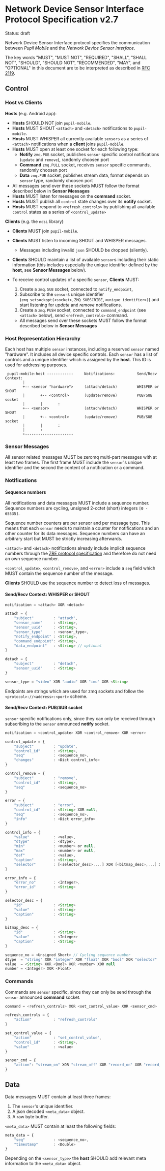 # Network Device Sensor Interface Protocol Specification v2.7

Status: draft


Network Device Sensor Interface protocol specifies the communication
between *Pupil Mobile* and the *Network Device Sensor Interface*.


The key words "MUST", "MUST NOT", "REQUIRED", "SHALL", "SHALL NOT", "SHOULD", "SHOULD NOT", "RECOMMENDED", "MAY", and "OPTIONAL" in this document are to be interpreted as described in [RFC 2119](https://tools.ietf.org/html/rfc2119).

## Control

### Host vs Clients

**Hosts** (e.g. Android app):

- **Hosts** SHOULD NOT join `pupil-mobile`.
- **Hosts** MUST SHOUT `<attach>` and `<detach>` notifications to
`pupil-mobile`.
- **Hosts** MUST WHISPER all currently available `sensor`s as a series
of `<attach>` notifications when a **client** joins `pupil-mobile`.
- **Hosts** MUST open at least one socket for each following type:
    - **Notify** `zmq.PUB` socket, publishes `sensor` specific control
    notifications (`update` and `remove`), randomly choosen port
    - **Command** `zmq.PULL` socket, receives `sensor` specific commands,
    randomly choosen port
    - **Data** `zmq.PUB` socket, publishes stream data, format depends on
    `sensor` type, randomly choosen port
- All messages send over these sockets MUST follow the format described below in **Sensor Messages**
- **Hosts** MUST listen for messages on the **command** socket.
- **Hosts** MUST publish all `control` state changes over its **notify**
socket.
- **Hosts** MUST respond to `<refresh_controls>` by publishing all available
`control` states as a series of `<control_update>`

**Clients** (e.g. the `ndsi` library)

- **Clients** MUST join `pupil-mobile`.
- **Clients** MUST listen to incoming SHOUT and WHISPER messages.
    - Messages including invalid `json` SHOULD be dropped (silently).
- **Clients** SHOULD maintain a list of available `sensor`s including
    their static information (this includes especially the unique identifier
    defined by the **host**, see **Sensor Messages** below).
- To receive control updates of a specific `sensor`, **Clients** MUST:
    1) Create a `zmq.SUB` socket, connected to
        `notify_endpoint`,
    2) Subscribe to the `sensor`s unique identifier
        (`zmq_setsockopt(<socket>,ZMQ_SUBSCRIBE,<unique identifier>)`) and
        start listening for *update* and *remove* notifications.
    3) Create a `zmq.PUSH` socket, connected to `command_endpoint` (see
        `<attach>` below), send `<refresh_controls>` command.

    - All messages send over these sockets MUST follow the format described below in **Sensor Messages**

### Host Representation Hierarchy
Each host has multiple `sensor` instances, including a reserved `sensor` named
"hardware". It includes all device specific controls. Each `sensor` has a list
of controls and a unique identifier which is assigned by the **host**. This ID
is used for addressing purposes.

```
 pupil-mobile-host ------------     Notifications:          Send/Recv Context:
        |
        +-- <sensor "hardware">     (attach/detach)         WHISPER or SHOUT
        |       +-- <control>       (update/remove)         PUB/SUB socket
        |       |       :
        +-- <sensor>                (attach/detach)         WHISPER or SHOUT
        |       +-- <control>       (update/remove)         PUB/SUB socket
        |       |       :
        |       :
        +----------------------
```


### Sensor Messages

All sensor related messages MUST be zeromq multi-part messages with at least
two frames. The first frame MUST include the `sensor`'s unique identifier and
the second the content of a notification or a command.

### Notifications

#### Sequence numbers

All notifications and data messages MUST include a sequence number.
Sequence numbers are cycling, unsigned 2-octet (short) integers `[0 - 65535]`.

Sequence number counters are per sensor and per message type. This means that
each `sensor` needs to maintain a counter for notifications and an other
counter for its data messages. Sequence numbers can have an arbitrary start but MUST be strictly increasing afterwards.

`<attach>` and `<detach>` notifications already include implicit sequence numbers through the [ZRE protocol specification](http://rfc.zeromq.org/spec:36/ZRE/#tcp-protocol-grammar) and therefore do not need an own sequence number.

`<control_update>`, `<control_remove>`, and `<error>` include a `seq` field
which MUST contain the sequence number of the message.

**Clients** SHOULD use the sequence number to detect loss of messages.

#### Send/Recv Context: WHISPER or SHOUT

```javascript
notification = <attach> XOR <detach>

attach = {
    "subject"         : "attach",
    "sensor_name"     : <String>,
    "sensor_uuid"     : <String>,
    "sensor_type"     : <sensor_type>,
    "notify_endpoint" : <String>,
    "command_endpoint": <String>,
    "data_endpoint"   : <String> // optional
}

detach = {
    "subject"         : "detach",
    "sensor_uuid"     : <String>
}

sensor_type = "video" XOR "audio" XOR "imu" XOR <String>
```

Endpoints are strings which are used for zmq sockets and follow the `<protocol>://<address>:<port>` scheme.

#### Send/Recv Context: PUB/SUB socket

`sensor` specific notifications only, since they can only be received through
subscribing to the `sensor` announced **notify** socket.

```javascript
notification = <control_update> XOR <control_remove> XOR <error>

control_update = {
    "subject"         : "update",
    "control_id"      : <String>,
    "seq"             : <sequence_no>,
    "changes"         : <Dict control_info>
}

control_remove = {
    "subject"         : "remove",
    "control_id"      : <String>,
    "seq"             : <sequence_no>
}

error = {
    "subject"         : "error",
    "control_id"      : <String> XOR null,
    "seq"             : <sequence_no>,
    "info"            : <Dict error_info>
}

control_info = {
    "value"           : <value>,
    "dtype"           : <dtype>,
    "min"             : <number> or null,
    "max"             : <number> or null,
    "def"             : <value>,
    "caption"         : <String>,
    "selector"        : [<selector_desc>,...] XOR [<bitmap_desc>,...] XOR null
}

error_info = {
    "error_no"        : <Integer>,
    "error_id"        : <String>
}

selector_desc = {
    "id"              : <String>
    "value"           : <String>
    "caption"         : <String>
}

bitmap_desc = {
    "id"              : <String>
    "value"           : <Integer>
    "caption"         : <String>
}

sequence_no = <Unsigned Short> // Cycling sequence number
dtype  = "string" XOR "integer" XOR "float" XOR "bool" XOR "selector"
value  = <String> XOR <Bool> XOR <number> XOR null
number = <Integer> XOR <Float>
```

### Commands

Commands are `sensor` specific, since they can only be send through the
`sensor` announced **command** socket.

```javascript
command = <refresh_controls> XOR <set_control_value> XOR <sensor_cmd>

refresh_controls = {
    "action"          : "refresh_controls"
}

set_control_value = {
    "action"          : "set_control_value",
    "control_id"      : <String>,
    "value"           : <value>
}

sensor_cmd = {
    "action": "stream_on" XOR "stream_off" XOR "record_on" XOR "record_off"
}
```

## Data

Data messages MUST contain at least three frames:

1) The `sensor`'s unique identifier.
2) A json decoded `<meta_data>` object.
3) A raw byte buffer.

`<meta_data>` MUST contain at least the following fields:

```javascript
meta_data = {
    "seq"             : <sequence_no>,
    "timestamp"       : <Double>
}
```

Depending on the `<sensor_type>` the **host** SHOULD add relevant
meta information to the `<meta_data>` object.
